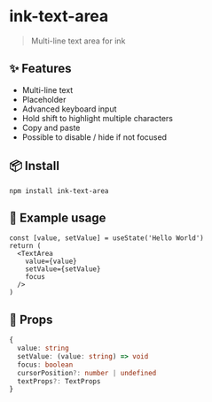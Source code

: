 # ink-text-area

> Multi-line text area for ink

## :sparkles: Features

- Multi-line text
- Placeholder
- Advanced keyboard input
- Hold shift to highlight multiple characters
- Copy and paste
- Possible to disable / hide if not focused

## :package: Install

```console
npm install ink-text-area
```

## :wrench: Example usage

```tsx
const [value, setValue] = useState('Hello World')
return (
  <TextArea
    value={value}
    setValue={setValue}
    focus
  />
)
```

## :newspaper: Props

```ts
{
  value: string
  setValue: (value: string) => void
  focus: boolean
  cursorPosition?: number | undefined
  textProps?: TextProps
}
```
